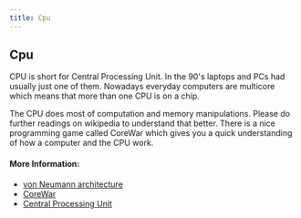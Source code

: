 ```yaml
---
title: Cpu
---
```

## Cpu

CPU is short for Central Processing Unit. In the 90's laptops and PCs had usually just one of them. Nowadays everyday computers
are multicore which means that more than one CPU is on a chip. 

The CPU does most of computation and memory manipulations. Please do further readings on wikipedia to understand that better. 
There is a nice programming game called CoreWar which gives you a quick understanding of how a computer and the CPU work.

<!-- The article goes here, in GitHub-flavored Markdown. Feel free to add YouTube videos, images, and CodePen/JSBin embeds  -->

#### More Information:
<!-- Please add any articles you think might be helpful to read before writing the article -->
<ul>
<li><a href='https://en.m.wikipedia.org/wiki/Von_Neumann_architecture'>von Neumann architecture</a></li>
<li><a href='https://en.m.wikipedia.org/wiki/Core_War'>CoreWar</a></li>
<li><a href='https://en.m.wikipedia.org/wiki/Central_processing_unit'>Central Processing Unit</a></li>
</ul>
